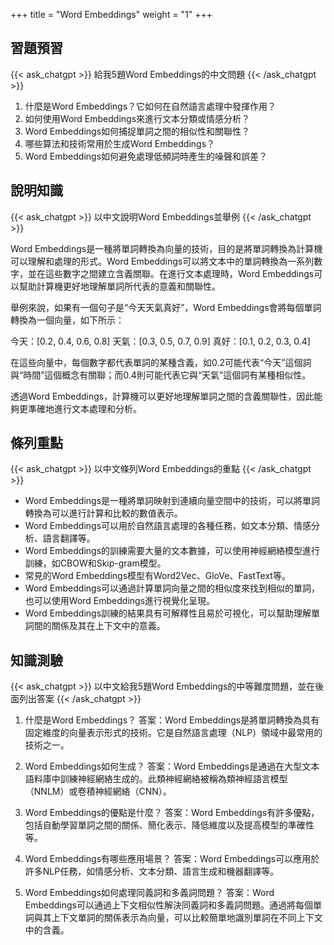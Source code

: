 +++
title = "Word Embeddings"
weight = "1"
+++
## 習題預習
{{< ask_chatgpt >}}
給我5題Word Embeddings的中文問題
{{< /ask_chatgpt >}}

1. 什麼是Word Embeddings？它如何在自然語言處理中發揮作用？
2. 如何使用Word Embeddings來進行文本分類或情感分析？
3. Word Embeddings如何捕捉單詞之間的相似性和關聯性？
4. 哪些算法和技術常用於生成Word Embeddings？
5. Word Embeddings如何避免處理低頻詞時產生的噪聲和誤差？   

## 說明知識
{{< ask_chatgpt >}}
以中文說明Word Embeddings並舉例
{{< /ask_chatgpt >}}

Word Embeddings是一種將單詞轉換為向量的技術，目的是將單詞轉換為計算機可以理解和處理的形式。Word Embeddings可以將文本中的單詞轉換為一系列數字，並在這些數字之間建立含義關聯。在進行文本處理時，Word Embeddings可以幫助計算機更好地理解單詞所代表的意義和關聯性。

舉例來說，如果有一個句子是“今天天氣真好”，Word Embeddings會將每個單詞轉換為一個向量，如下所示：

今天：[0.2, 0.4, 0.6, 0.8]
天氣：[0.3, 0.5, 0.7, 0.9]
真好：[0.1, 0.2, 0.3, 0.4]

在這些向量中，每個數字都代表單詞的某種含義，如0.2可能代表“今天”這個詞與“時間”這個概念有關聯；而0.4則可能代表它與“天氣”這個詞有某種相似性。

透過Word Embeddings，計算機可以更好地理解單詞之間的含義關聯性，因此能夠更準確地進行文本處理和分析。   

## 條列重點
{{< ask_chatgpt >}}
以中文條列Word Embeddings的重點
{{< /ask_chatgpt >}}

- Word Embeddings是一種將單詞映射到連續向量空間中的技術，可以將單詞轉換為可以進行計算和比較的數值表示。
- Word Embeddings可以用於自然語言處理的各種任務，如文本分類、情感分析、語言翻譯等。
- Word Embeddings的訓練需要大量的文本數據，可以使用神經網絡模型進行訓練，如CBOW和Skip-gram模型。
- 常見的Word Embeddings模型有Word2Vec、GloVe、FastText等。
- Word Embeddings可以通過計算單詞向量之間的相似度來找到相似的單詞，也可以使用Word Embeddings進行視覺化呈現。
- Word Embeddings訓練的結果具有可解釋性且易於可視化，可以幫助理解單詞間的關係及其在上下文中的意義。   

## 知識測驗
{{< ask_chatgpt >}}
以中文給我5題Word Embeddings的中等難度問題，並在後面列出答案
{{< /ask_chatgpt >}}

1. 什麼是Word Embeddings？ 
答案：Word Embeddings是將單詞轉換為具有固定維度的向量表示形式的技術。它是自然語言處理（NLP）領域中最常用的技術之一。

2. Word Embeddings如何生成？ 
答案：Word Embeddings是通過在大型文本語料庫中訓練神經網絡生成的。此類神經網絡被稱為類神經語言模型（NNLM）或卷積神經網絡（CNN）。

3. Word Embeddings的優點是什麼？ 
答案：Word Embeddings有許多優點，包括自動學習單詞之間的關係、簡化表示、降低維度以及提高模型的準確性等。

4. Word Embeddings有哪些應用場景？ 
答案：Word Embeddings可以應用於許多NLP任務，如情感分析、文本分類、語言生成和機器翻譯等。

5. Word Embeddings如何處理同義詞和多義詞問題？ 
答案：Word Embeddings可以通過上下文相似性解決同義詞和多義詞問題。通過將每個單詞與其上下文單詞的關係表示為向量，可以比較簡單地識別單詞在不同上下文中的含義。   

